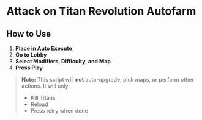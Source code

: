 # Attack on Titan Revolution Autofarm

## How to Use

1. **Place in Auto Execute**
2. **Go to Lobby**
3. **Select Modifiers, Difficulty, and Map**
4. **Press Play**

> **Note:** This script will **not** auto-upgrade, pick maps, or perform other actions. It will only:
> - Kill Titans
> - Reload
> - Press retry when done
